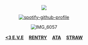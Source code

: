 <div align="center">

![](https://komarev.com/ghpvc/?username=DETRIUMS&label=Aspects&color=orange&style=flat)

<div align="center">

[![spotify-github-profile](https://spotify-github-profile.kittinanx.com/api/view?uid=tildejohanne&cover_image=true&theme=novatorem&show_offline=true&background_color=121212&interchange=true&bar_color=53b14f&bar_color_cover=true)](https://github.com/kittinan/spotify-github-profile)

![IMG_6057](https://static.wikia.nocookie.net/leagueoflegends/images/f/fc/Aurelion_Sol_He_Has_Returned.png/revision/latest/scale-to-width-down/1000?cb=20170325053123)


<b>[<3 E.V.E](https://rentry.co/spiritsrefuge) ㅤ[RENTRY](https://rentry.co/spiritsrefuge) ㅤ[ATA](https://vashthestampede.atabook.org) ㅤ[STRAW](https://detrium.straw.page/)</b>
